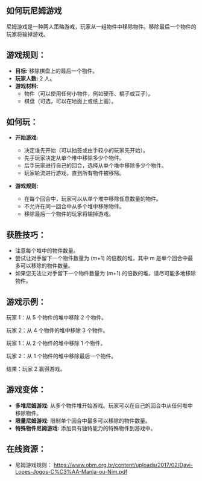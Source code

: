 ## 如何玩尼姆游戏

尼姆游戏是一种两人策略游戏，玩家从一组物件中移除物件。移除最后一个物件的玩家将输掉游戏。

## 游戏规则：

* **目标:** 移除棋盘上的最后一个物件。
* **玩家人数:** 2 人。
* **游戏材料:**
    * 物件（可以使用任何小物件，例如硬币、棍子或豆子）。
    * 棋盘（可选，可以在地面上或纸上画）。

## 如何玩：

* **开始游戏:**
    * 决定谁先开始（可以抽签或由手较小的玩家先开始）。
    * 先手玩家决定从单个堆中移除多少个物件。
    * 后手玩家进行自己的回合，选择从单个堆中移除多少个物件。
    * 玩家轮流进行游戏，直到所有物件被移除。

* **游戏规则:**
    * 在每个回合中，玩家可以从单个堆中移除任意数量的物件。
    * 不允许在同一回合中从多个堆中移除物件。
    * 移除最后一个物件的玩家将输掉游戏。

## 获胜技巧：

* 注意每个堆中的物件数量。
* 尝试让对手留下一个物件数量为 (m+1) 的倍数的堆，其中 m 是单个回合中最多可以移除的物件数量。
* 如果您无法让对手留下一个物件数量为 (m+1) 的倍数的堆，请尽可能多地移除物件。

## 游戏示例：

玩家 1：从 5 个物件的堆中移除 2 个物件。

玩家 2：从 4 个物件的堆中移除 3 个物件。

玩家 1：从 2 个物件的堆中移除 1 个物件。

玩家 2：从 1 个物件的堆中移除最后一个物件。

结果：玩家 2 赢得游戏。

## 游戏变体：

* **多堆尼姆游戏:** 从多个物件堆开始游戏。玩家可以在自己的回合中从任何堆中移除物件。
* **限量尼姆游戏:** 限制单个回合中最多可以移除的物件数量。
* **特殊物件尼姆游戏:** 添加具有独特能力的特殊物件到游戏中。

## 在线资源：

* 尼姆游戏规则： https://www.obm.org.br/content/uploads/2017/02/Davi-Lopes-Jogos-C%C3%AA-Manja-ou-Nim.pdf
